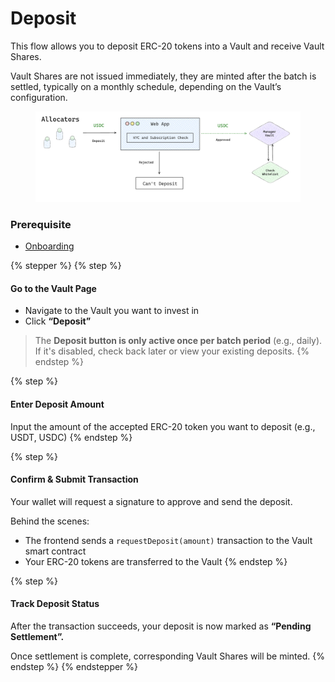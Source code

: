 # Deposit

This flow allows you to deposit ERC-20 tokens into a Vault and receive Vault Shares.

Vault Shares are not issued immediately, they are minted after the batch is settled, typically on a monthly schedule, depending on the Vault’s configuration.

<figure><img src="../../../.gitbook/assets/deposit-request-interface.png" alt="" width="563"><figcaption></figcaption></figure>

### Prerequisite

* [Onboarding](onboarding.md)

{% stepper %}
{% step %}
#### Go to the Vault Page

* Navigate to the Vault you want to invest in
* Click **“Deposit”**

> The **Deposit button is only active once per batch period** (e.g., daily). If it's disabled, check back later or view your existing deposits.
{% endstep %}

{% step %}
#### **Enter Deposit Amount**

Input the amount of the accepted ERC-20 token you want to deposit (e.g., USDT, USDC)
{% endstep %}

{% step %}
#### Confirm & Submit Transaction

Your wallet will request a signature to approve and send the deposit.

Behind the scenes:

* The frontend sends a `requestDeposit(amount)` transaction to the Vault smart contract
* Your ERC-20 tokens are transferred to the Vault
{% endstep %}

{% step %}
#### Track Deposit Status

After the transaction succeeds, your deposit is now marked as **“Pending Settlement”.**

Once settlement is complete, corresponding Vault Shares will be minted.
{% endstep %}
{% endstepper %}
